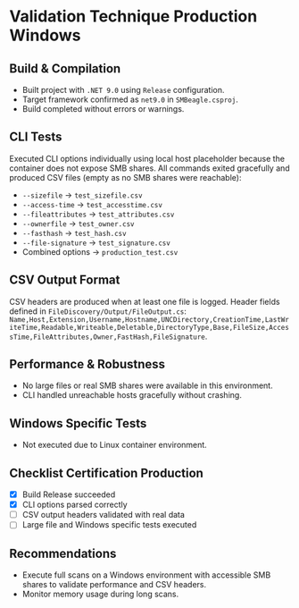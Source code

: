 # Validation Technique Production Windows

## Build & Compilation
- Built project with `.NET 9.0` using `Release` configuration.
- Target framework confirmed as `net9.0` in `SMBeagle.csproj`.
- Build completed without errors or warnings.

## CLI Tests
Executed CLI options individually using local host placeholder because the container does not expose SMB shares.
All commands exited gracefully and produced CSV files (empty as no SMB shares were reachable):
- `--sizefile` → `test_sizefile.csv`
- `--access-time` → `test_accesstime.csv`
- `--fileattributes` → `test_attributes.csv`
- `--ownerfile` → `test_owner.csv`
- `--fasthash` → `test_hash.csv`
- `--file-signature` → `test_signature.csv`
- Combined options → `production_test.csv`

## CSV Output Format
CSV headers are produced when at least one file is logged. Header fields defined in `FileDiscovery/Output/FileOutput.cs`:
`Name,Host,Extension,Username,Hostname,UNCDirectory,CreationTime,LastWriteTime,Readable,Writeable,Deletable,DirectoryType,Base,FileSize,AccessTime,FileAttributes,Owner,FastHash,FileSignature`.

## Performance & Robustness
- No large files or real SMB shares were available in this environment.
- CLI handled unreachable hosts gracefully without crashing.

## Windows Specific Tests
- Not executed due to Linux container environment.

## Checklist Certification Production
- [x] Build Release succeeded
- [x] CLI options parsed correctly
- [ ] CSV output headers validated with real data
- [ ] Large file and Windows specific tests executed

## Recommendations
- Execute full scans on a Windows environment with accessible SMB shares to validate performance and CSV headers.
- Monitor memory usage during long scans.
